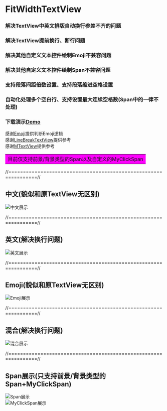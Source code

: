 # FitWidthTextView  
### 解决TextView中英文排版自动换行参差不齐的问题  
### 解决TextView提前换行、断行问题  
### 解决其他自定义文本控件绘制Emoji不兼容问题  
### 解决其他自定义文本控件绘制Span不兼容问题  
### 支持段落间距倍数设置、支持段落缩进空格设置
### 自动化处理多个空白行、支持设置最大连续空格数(Span中的一律不处理)

### 下载演示[Demo](https://raw.githubusercontent.com/Khaos116/FitWidthTextView/master/APK/FitWidthTextView_1.1.0.apk)

感谢[Emoji](https://github.com/vanniktech/Emoji)提供判断Emoji逻辑   
感谢[LineBreakTextView](https://github.com/changer0/LineBreakTextView)提供参考  
感谢[MTextView](https://github.com/yellowcath/MTextView)提供参考  

<table><tr><td bgcolor=#FF00FF>目前仅支持前景/背景类型的Span以及自定义的MyClickSpan</td></tr></table>  

//================================================================//
##  中文(貌似和原TextView无区别)
![中文展示](https://github.com/Khaos116/FitWidthTextView/blob/master/image/1.png)

//================================================================//
##  英文(解决换行问题)
![英文展示](https://github.com/Khaos116/FitWidthTextView/blob/master/image/2.png)

//================================================================//
##  Emoji(貌似和原TextView无区别)
![Emoji展示](https://github.com/Khaos116/FitWidthTextView/blob/master/image/3.png)

//================================================================//
##  混合(解决换行问题)
![混合展示](https://github.com/Khaos116/FitWidthTextView/blob/master/image/4.png)

//================================================================//
##  Span展示(只支持前景/背景类型的Span+MyClickSpan)
![Span展示](https://github.com/Khaos116/FitWidthTextView/blob/master/image/5.png)  
![MyClickSpan展示](https://github.com/Khaos116/FitWidthTextView/blob/master/image/6.gif) 
